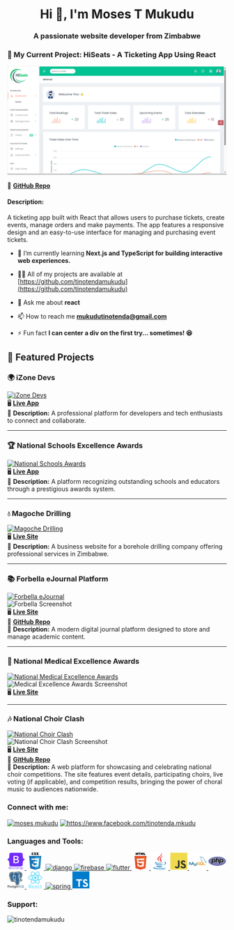 <h1 align="center">Hi 👋, I'm Moses T Mukudu</h1>
<h3 align="center">A passionate website developer from Zimbabwe</h3>

### **🚀 My Current Project: HiSeats - A Ticketing App Using React**  

![HiSeats - Home](https://raw.githubusercontent.com/tinotendamukudu/tinotendamukudu/main/home.png)  

📂 **[GitHub Repo](https://github.com/tinotendamukudu/HiSeats-Ticketing-App)**  

#### **Description:**  
A ticketing app built with React that allows users to purchase tickets, create events, manage orders and make payments. The app features a responsive design and an easy-to-use interface for managing and purchasing event tickets.

- 🌱 I’m currently learning **Next.js and TypeScript for building interactive web experiences.**

- 👨‍💻 All of my projects are available at [https://github.com/tinotendamukudu](https://github.com/tinotendamukudu)

- 💬 Ask me about **react**

- 📫 How to reach me **mukudutinotenda@gmail.com**

- ⚡ Fun fact **I can center a div on the first try... sometimes! 😆**

## **🚀 Featured Projects**  

### **🌍 iZone Devs**  
[![iZone Devs](https://img.shields.io/badge/-iZone_Developers-blue?style=for-the-badge)](https://izonedevs.co.zw/)  
🖥️ **[Live App](https://izonedevs.co.zw/)**  
📌 **Description:** A professional platform for developers and tech enthusiasts to connect and collaborate.  

---

### **🏆 National Schools Excellence Awards**  
[![National Schools Awards](https://img.shields.io/badge/-National_Schools_Awards-gold?style=for-the-badge)](https://nationalschoolsexcellenceawards.co.zw/)  
🖥️ **[Live App](https://nationalschoolsexcellenceawards.co.zw/)**  
📌 **Description:** A platform recognizing outstanding schools and educators through a prestigious awards system.  

---

### **💧 Magoche Drilling**  
[![Magoche Drilling](https://img.shields.io/badge/-Magoche_Drilling-green?style=for-the-badge)](https://magochedrilling.co.zw/)  
🖥️ **[Live Site](https://magochedrilling.co.zw/)**  
📌 **Description:** A business website for a borehole drilling company offering professional services in Zimbabwe.  

---

### **📚 Forbella eJournal Platform**  
[![Forbella eJournal](https://img.shields.io/badge/-Forbella_eJournal-blueviolet?style=for-the-badge)](https://tinotendamukudu.github.io/Forbella-eJournal-Platform/)  
![Forbella Screenshot](https://tinotendamukudu.github.io/Forbella-eJournal-Platform/assets/preview.png)  
🖥️ **[Live Site](https://tinotendamukudu.github.io/Forbella-eJournal-Platform/)**  
📂 **[GitHub Repo](https://github.com/tinotendamukudu/Forbella-eJournal-Platform)**  
📌 **Description:** A modern digital journal platform designed to store and manage academic content.  

---

### **🏅 National Medical Excellence Awards**  
[![National Medical Excellence Awards](https://img.shields.io/badge/-Medical_Excellence_Awards-red?style=for-the-badge)](https://tinotendamukudu.github.io/National-Excellence-Enterprises-Site/)  
![Medical Excellence Awards Screenshot](https://tinotendamukudu.github.io/National-Excellence-Enterprises-Site/assets/preview.png)  
🖥️ **[Live Site](https://tinotendamukudu.github.io/National-Excellence-Enterprises-Site/)**  

 

---

### **🎶 National Choir Clash**  
[![National Choir Clash](https://img.shields.io/badge/-Choir_Clash-ff69b4?style=for-the-badge)](https://tinotendamukudu.github.io/national-choir-clash/index.html)  
![National Choir Clash Screenshot](https://tinotendamukudu.github.io/national-choir-clash/assets/preview.png)  
🖥️ **[Live Site](https://tinotendamukudu.github.io/national-choir-clash/index.html)**  
📂 **[GitHub Repo](https://github.com/tinotendamukudu/national-choir-clash)**  
📌 **Description:** A web platform for showcasing and celebrating national choir competitions. The site features event details, participating choirs, live voting (if applicable), and competition results, bringing the power of choral music to audiences nationwide.  


<h3 align="left">Connect with me:</h3>
<p align="left">
<a href="https://linkedin.com/in/moses mukudu" target="blank"><img align="center" src="https://raw.githubusercontent.com/rahuldkjain/github-profile-readme-generator/master/src/images/icons/Social/linked-in-alt.svg" alt="moses mukudu" height="30" width="40" /></a>
<a href="https://fb.com/https://www.facebook.com/tinotenda.mkudu" target="blank"><img align="center" src="https://raw.githubusercontent.com/rahuldkjain/github-profile-readme-generator/master/src/images/icons/Social/facebook.svg" alt="https://www.facebook.com/tinotenda.mkudu" height="30" width="40" /></a>
</p>

<h3 align="left">Languages and Tools:</h3>
<p align="left"> <a href="https://getbootstrap.com" target="_blank" rel="noreferrer"> <img src="https://raw.githubusercontent.com/devicons/devicon/master/icons/bootstrap/bootstrap-plain-wordmark.svg" alt="bootstrap" width="40" height="40"/> </a> <a href="https://www.w3schools.com/css/" target="_blank" rel="noreferrer"> <img src="https://raw.githubusercontent.com/devicons/devicon/master/icons/css3/css3-original-wordmark.svg" alt="css3" width="40" height="40"/> </a> <a href="https://www.djangoproject.com/" target="_blank" rel="noreferrer"> <img src="https://cdn.worldvectorlogo.com/logos/django.svg" alt="django" width="40" height="40"/> </a> <a href="https://firebase.google.com/" target="_blank" rel="noreferrer"> <img src="https://www.vectorlogo.zone/logos/firebase/firebase-icon.svg" alt="firebase" width="40" height="40"/> </a> <a href="https://flutter.dev" target="_blank" rel="noreferrer"> <img src="https://www.vectorlogo.zone/logos/flutterio/flutterio-icon.svg" alt="flutter" width="40" height="40"/> </a> <a href="https://www.w3.org/html/" target="_blank" rel="noreferrer"> <img src="https://raw.githubusercontent.com/devicons/devicon/master/icons/html5/html5-original-wordmark.svg" alt="html5" width="40" height="40"/> </a> <a href="https://www.java.com" target="_blank" rel="noreferrer"> <img src="https://raw.githubusercontent.com/devicons/devicon/master/icons/java/java-original.svg" alt="java" width="40" height="40"/> </a> <a href="https://developer.mozilla.org/en-US/docs/Web/JavaScript" target="_blank" rel="noreferrer"> <img src="https://raw.githubusercontent.com/devicons/devicon/master/icons/javascript/javascript-original.svg" alt="javascript" width="40" height="40"/> </a> <a href="https://www.mysql.com/" target="_blank" rel="noreferrer"> <img src="https://raw.githubusercontent.com/devicons/devicon/master/icons/mysql/mysql-original-wordmark.svg" alt="mysql" width="40" height="40"/> </a> <a href="https://www.php.net" target="_blank" rel="noreferrer"> <img src="https://raw.githubusercontent.com/devicons/devicon/master/icons/php/php-original.svg" alt="php" width="40" height="40"/> </a> <a href="https://www.postgresql.org" target="_blank" rel="noreferrer"> <img src="https://raw.githubusercontent.com/devicons/devicon/master/icons/postgresql/postgresql-original-wordmark.svg" alt="postgresql" width="40" height="40"/> </a> <a href="https://reactjs.org/" target="_blank" rel="noreferrer"> <img src="https://raw.githubusercontent.com/devicons/devicon/master/icons/react/react-original-wordmark.svg" alt="react" width="40" height="40"/> </a> <a href="https://spring.io/" target="_blank" rel="noreferrer"> <img src="https://www.vectorlogo.zone/logos/springio/springio-icon.svg" alt="spring" width="40" height="40"/> </a> <a href="https://www.typescriptlang.org/" target="_blank" rel="noreferrer"> <img src="https://raw.githubusercontent.com/devicons/devicon/master/icons/typescript/typescript-original.svg" alt="typescript" width="40" height="40"/> </a> </p>

<h3 align="left">Support:</h3>
<p><a href="https://www.buymeacoffee.com/tinotendamukudu"> <img align="left" src="https://cdn.buymeacoffee.com/buttons/v2/default-yellow.png" height="50" width="210" alt="tinotendamukudu" /></a></p><br><br>


